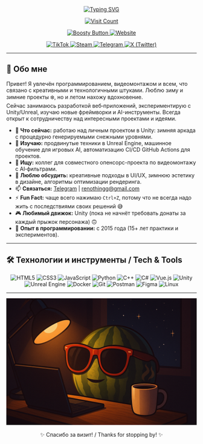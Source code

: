 <p align="center">
  <a href="https://git.io/typing-svg"><img src="https://readme-typing-svg.demolab.com?font=Nunito+&weight=900&size=35&pause=1000&color=09F716&width=435&lines=%D0%94%D0%BE%D0%B1%D1%80%D0%BE+%D0%BF%D0%BE%D0%B6%D0%B0%D0%BB%D0%BE%D0%B2%D0%B0%D1%82%D1%8C!;%D0%AD%D1%82%D0%BE+GitHub+ReNothingg" alt="Typing SVG" /></a>
</p> 

<p align="center">
  <a href="https://github.com/renothingg">
    <img src="https://count.getloli.com/get/@renothingg?theme=rule34" alt="Visit Count" />
  </a>
</p> 
 
<p align="center">
  <a href="https://boosty.to/blootber" target="_blank">
    <img src="https://img.shields.io/badge/Поддержать%20на%20Boosty-FF5C00?style=for-the-badge&logo=boosty&logoColor=white" alt="Boosty Button" /> </a>
  <a href="https://renothingg.github.io/ReNothingg/"><img src="https://img.shields.io/badge/🌐-Мой%20сайт-4ABCF1?style=for-the-badge&logo=google-chrome&logoColor=white" alt="Website" /></a>
</p>

<p align="center">
  <a href="https://www.tiktok.com/@renothingg" target="_blank">
    <img src="https://img.shields.io/badge/TikTok-%23000000?style=for-the-badge&logo=tiktok&logoColor=white" alt="TikTok" />
  </a>
  <a href="https://steamcommunity.com/id/Arbuzekkk" target="_blank">
    <img src="https://img.shields.io/badge/Steam-%23181B21?style=for-the-badge&logo=steam&logoColor=white" alt="Steam" />
  </a>
  <a href="https://t.me/ReNothingg" target="_blank">
    <img src="https://img.shields.io/badge/Telegram-0088CC?style=for-the-badge&logo=telegram&logoColor=white" alt="Telegram" />
  </a>
  <a href="https://x.com/BLOOTBER515" target="_blank">
    <img src="https://img.shields.io/badge/X-%23000000?style=for-the-badge&logo=twitter&logoColor=white" alt="X (Twitter)" />
  </a>
</p>

---

## 👋 Обо мне 
Привет! Я увлечён программированием, видеомонтажом и всем, что связано с креативными и технологичными штуками. Люблю зиму и зимние проекты ❄️, но и летом нахожу вдохновение.  
Сейчас занимаюсь разработкой веб‑приложений, экспериментирую с Unity/Unreal, изучаю новые фреймворки и AI-инструменты. Всегда открыт к сотрудничеству над интересными проектами и идеями.
- 🔭 **Что сейчас:** работаю над личным проектом в Unity: зимняя аркада с процедурно генерируемыми снежными уровнями.  
- 🌱 **Изучаю:** продвинутые техники в Unreal Engine, машинное обучение для игровых AI, автоматизацию CI/CD GitHub Actions для проектов.  
- 👯 **Ищу:** коллег для совместного опенсорс-проекта по видеомонтажу с AI‑фильтрами.  
- 💬 **Люблю обсудить:** креативные подходы в UI/UX, зимнюю эстетику в дизайне, алгоритмы оптимизации рендеринга.  
- 📫 **Связаться:** [Telegram](https://t.me/ReNothingg) | renothingg@gmail.com  
- ⚡ **Fun Fact:** чаще всего нажимаю `Ctrl+Z`, потому что не всегда надо жить с последствиями своих решений 😅  
- 🎮 **Любимый движок:** Unity (пока не начнёт требовать донаты за каждый прыжок персонажа) 🙃  
- 📆 **Опыт в программировании:** с 2015 года (15+ лет практики и экспериментов).

---

## 🛠️ Технологии и инструменты / Tech & Tools
<p align="center">
  <img src="https://img.shields.io/badge/HTML5-E34F26?style=for-the-badge&logo=html5" alt="HTML5"/>
  <img src="https://img.shields.io/badge/CSS3-1572B6?style=for-the-badge&logo=css3" alt="CSS3"/>
  <img src="https://img.shields.io/badge/JavaScript-F7DF1E?style=for-the-badge&logo=javascript" alt="JavaScript"/>
  <img src="https://img.shields.io/badge/Python-3776AB?style=for-the-badge&logo=python" alt="Python"/>
  <img src="https://img.shields.io/badge/C++-00599C?style=for-the-badge&logo=c%2B%2B" alt="C++"/>
  <img src="https://img.shields.io/badge/C%23-239120?style=for-the-badge&logo=c-sharp" alt="C#"/>
  <img src="https://img.shields.io/badge/Vue.js-35495E?style=for-the-badge&logo=vuedotjs" alt="Vue.js"/>
  <img src="https://img.shields.io/badge/Unity-000000?style=for-the-badge&logo=unity" alt="Unity"/>
  <img src="https://img.shields.io/badge/Unreal_Engine-0E1128?style=for-the-badge&logo=unrealengine" alt="Unreal Engine"/>
  <img src="https://img.shields.io/badge/Docker-2496ED?style=for-the-badge&logo=docker" alt="Docker"/>
  <img src="https://img.shields.io/badge/Git-F05032?style=for-the-badge&logo=git" alt="Git"/>
  <img src="https://img.shields.io/badge/Postman-FF6C37?style=for-the-badge&logo=postman" alt="Postman"/>
  <img src="https://img.shields.io/badge/Figma-F24E1E?style=for-the-badge&logo=figma" alt="Figma"/>
  <img src="https://img.shields.io/badge/Linux-FCC624?style=for-the-badge&logo=linux" alt="Linux"/>
</p>

---

<p align="center">
  <img src="render1.png" alt="Render1" />
</p>

<p align="center">✨ Спасибо за визит! / Thanks for stopping by! ✨</p>
